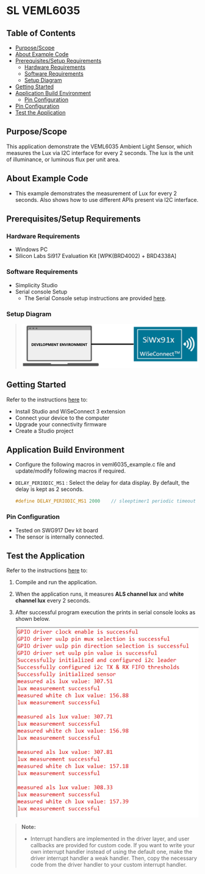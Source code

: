 # SL VEML6035

## Table of Contents

- [Purpose/Scope](#purposescope)
- [About Example Code](#about-example-code)
- [Prerequisites/Setup Requirements](#prerequisitessetup-requirements)
  - [Hardware Requirements](#hardware-requirements)
  - [Software Requirements](#software-requirements)
  - [Setup Diagram](#setup-diagram)
- [Getting Started](#getting-started)
- [Application Build Environment](#application-build-environment)
  - [Pin Configuration](#pin-configuration)
- [Pin Configuration](#pin-configuration)
- [Test the Application](#test-the-application)

## Purpose/Scope

 This application demonstrate the VEML6035 Ambient Light Sensor, which measures the Lux via I2C interface for every 2 seconds. The lux is the unit of illuminance, or luminous flux per unit area.

## About Example Code

- This example demonstrates the measurement of Lux for every 2 seconds. Also shows how to use different APIs present via I2C interface.

## Prerequisites/Setup Requirements

### Hardware Requirements

- Windows PC
- Silicon Labs Si917 Evaluation Kit [WPK(BRD4002) + BRD4338A]

### Software Requirements

- Simplicity Studio
- Serial console Setup
  - The Serial Console setup instructions are provided 
[here](https://docs.silabs.com/wiseconnect/latest/wiseconnect-developers-guide-developing-for-silabs-hosts/#console-input-and-output).

### Setup Diagram

> ![Figure: Introduction](resources/readme/setupdiagram.png)

## Getting Started

Refer to the instructions [here](https://docs.silabs.com/wiseconnect/latest/wiseconnect-getting-started/) to:

- Install Studio and WiSeConnect 3 extension
- Connect your device to the computer
- Upgrade your connectivity firmware
- Create a Studio project

## Application Build Environment

- Configure the following macros in veml6035_example.c file and update/modify following macros if required.

- `DELAY_PERIODIC_MS1` : Select the delay for data display. By default, the delay is kept as 2 seconds.

  ```C
  #define DELAY_PERIODIC_MS1 2000    // sleeptimer1 periodic timeout in ms
  ```

### Pin Configuration

- Tested on SWG917 Dev kit board
- The sensor is internally connected.

## Test the Application

Refer to the instructions [here](https://docs.silabs.com/wiseconnect/latest/wiseconnect-developers-guide-developing-for-silabs-hosts/#create-a-project) to:

1. Compile and run the application.
2. When the application runs, it measures **ALS channel lux** and **white channel lux** every 2 seconds.
4. After successful program execution the prints in serial console looks as shown below.

   ![Figure: Introduction](resources/readme/console_output_veml6035.png)


> **Note:**
>
> - Interrupt handlers are implemented in the driver layer, and user callbacks are provided for custom code. If you want to write your own interrupt handler instead of using the default one, make the driver interrupt handler a weak handler. Then, copy the necessary code from the driver handler to your custom interrupt handler.
